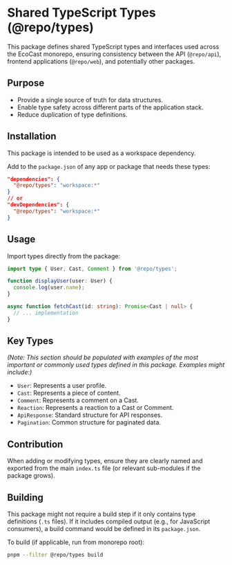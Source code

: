 # Shared TypeScript Types (@repo/types)

This package defines shared TypeScript types and interfaces used across the EcoCast monorepo, ensuring consistency between the API (`@repo/api`), frontend applications (`@repo/web`), and potentially other packages.

## Purpose

- Provide a single source of truth for data structures.
- Enable type safety across different parts of the application stack.
- Reduce duplication of type definitions.

## Installation

This package is intended to be used as a workspace dependency.

Add to the `package.json` of any app or package that needs these types:

```json
"dependencies": {
  "@repo/types": "workspace:*"
}
// or
"devDependencies": {
  "@repo/types": "workspace:*"
}
```

## Usage

Import types directly from the package:

```typescript
import type { User, Cast, Comment } from '@repo/types';

function displayUser(user: User) {
  console.log(user.name);
}

async function fetchCast(id: string): Promise<Cast | null> {
  // ... implementation
}
```

## Key Types

_(Note: This section should be populated with examples of the most important or commonly used types defined in this package. Examples might include:)_

- `User`: Represents a user profile.
- `Cast`: Represents a piece of content.
- `Comment`: Represents a comment on a Cast.
- `Reaction`: Represents a reaction to a Cast or Comment.
- `ApiResponse`: Standard structure for API responses.
- `Pagination`: Common structure for paginated data.

## Contribution

When adding or modifying types, ensure they are clearly named and exported from the main `index.ts` file (or relevant sub-modules if the package grows).

## Building

This package might not require a build step if it only contains type definitions (`.ts` files). If it includes compiled output (e.g., for JavaScript consumers), a build command would be defined in its `package.json`.

To build (if applicable, run from monorepo root):

```bash
pnpm --filter @repo/types build
```
